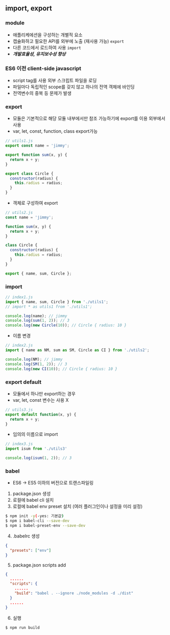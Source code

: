 ## import, export
### module
* 애플리케에션을 구성하는 개별적 요소
* 캡슐화하고 필요한 API를 외부에 노출 (재사용 가능) `export`
* 다른 코드에서 로드하여 사용 `import`
* ***개발효율성, 유지보수성 향상***

### ES6 이전 client-side javascript
* script tag를 사용 외부 스크립트 파일을 로딩
* 파일마다 독립적인 scope를 갖지 않고 하나의 전역 객체에 바인딩
* 전역변수의 중복 등 문제가 발생

### export
* 모듈은 기본적으로 해당 모듈 내부에서만 참조 가능하기에 export를 이용 외부에서 사용
* var, let, const, function, class export가능
```js
// utils1.js
export const name = 'jimmy';

export function sum(x, y) {
  return x + y;
}

export class Circle {
  constructor(radius) {
    this.radius = radius;
  }
}
```
* 객체로 구성하여 export
```js
// utils2.js
const name = 'jimmy';

function sum(x, y) {
  return x + y;
}

class Circle {
  constructor(radius) {
    this.radius = radius;
  }
}

export { name, sum, Circle };
```

### import
```js
// index1.js
import { name, sum, Circle } from './utils1';
// import * as utils1 from './utils1';

console.log(name); // jimmy
console.log(sum(1, 2)); // 3
console.log(new Circle(10)); // Circle { radius: 10 }
```
* 이름 변경
```js
// index2.js
import { name as NM, sum as SM, Circle as CI } from './utils2';

console.log(NM); // jimmy
console.log(SM(1, 2)); // 3
console.log(new CI(10)); // Circle { radius: 10 }
```

### export default
* 모듈에서 하나만 export하는 경우
* var, let, const 변수는 사용 X
```js
// utils3.js
export default function(x, y) {
  return x + y;
}
```
* 임의의 이름으로 import
```js
// index3.js
import isum from './utils3'

console.log(isum(1, 2)); // 3
```

### babel
* ES6 -> ES5 이하의 버전으로 트랜스파일링
1. package.json 생성
2. 로컬에 babel cli 설치
3. 로컬에 babel env preset 설치 (여러 플러그인이나 설정을 미리 설정)
```sh
$ npm init -y(-yes: 기본값)
$ npm i babel-cli --save-dev
$ npm i babel-preset-env --save-dev
```

4. .babelrc 생성
```json
{
  "presets": ["env"]
}
```
5. package.json scripts add
```json
{
  ......
  "scripts": {
    ......
    "build": "babel . --ignore ./node_modules -d ./dist"
  }
  ......
}
```

6. 실행
```sh
$ npm run build
```